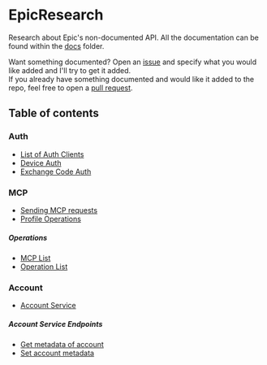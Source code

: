 # EpicResearch
Research about Epic's non-documented API. All the documentation can be found within the [docs](https://github.com/MixV2/EpicResearch/tree/master/docs) folder.  

Want something documented? Open an [issue](https://github.com/MixV2/EpicResearch/issues) and specify what you would like added and I'll try to get it added.  
If you already have something documented and would like it added to the repo, feel free to open a [pull request](https://github.com/MixV2/EpicResearch/pulls).

## Table of contents

### Auth
- [List of Auth Clients](https://github.com/MixV2/EpicResearch/blob/master/docs/auth/auth_clients.md)
- [Device Auth](https://github.com/MixV2/EpicResearch/blob/master/docs/auth/device_auth.md)
- [Exchange Code Auth](https://github.com/MixV2/EpicResearch/blob/master/docs/auth/exchange_code.md)
### MCP
- [Sending MCP requests](https://github.com/MixV2/EpicResearch/blob/master/docs/mcp/profile/operation_request.md)
- [Profile Operations](https://github.com/MixV2/EpicResearch/blob/master/docs/mcp/profile/profile_operations.md)
##### Operations
- [MCP List](https://github.com/MixV2/EpicResearch/blob/master/docs/mcp/mcp_list.md)
- [Operation List](https://github.com/MixV2/EpicResearch/tree/master/docs/mcp/profile/operations)
### Account
- [Account Service](https://github.com/MixV2/EpicResearch/blob/master/docs/account/account.md)
##### Account Service Endpoints
- [Get metadata of account](https://github.com/MixV2/EpicResearch/blob/master/docs/account/endpoints/get_account_metadata.md)
- [Set account metadata](https://github.com/MixV2/EpicResearch/blob/master/docs/account/endpoints/set_account_metadata.md)
